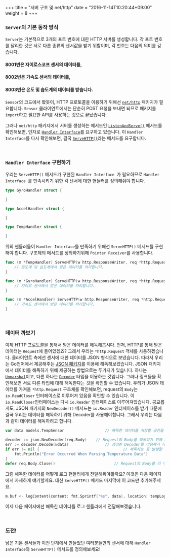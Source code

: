 +++
title = "서버 구조 및 net/http"
date = "2016-11-14T10:20:44+09:00"
weight = 8
+++

### `Server`의 기본 동작 방식

`Server`는 기본적으로 3개의 포트 번호에 대한 HTTP 서버를 생성합니다. 각 포트 번호를 달리한 것은 서로 다른 종류의 센서값을 받기 위함이며, 각 번호는 다음의 의미를 갖습니다.

#### 8001번은 자이로스코프 센서의 데이터를,
#### 8002번은 가속도 센서의 데이터를,
#### 8003번은 온도 및 습도계의 데이터를 받습니다.

`Sensor`의 코드에서 봤듯이, HTTP 프로토콜을 이용하기 위해선 [`net/http`](https://golang.org/pkg/net/http/) 패키지가 필요합니다. `Sensor` 클라이언트에서는 단순히 POST 요청을 보내면 되므로 패키지를 `import`하고 필요한 API를 사용하는 것으로 끝났습니다.

그러나 `net/http` 패키지에서 서버를 생성하는 메서드인 [`ListenAndServe()`](https://golang.org/pkg/net/http/#ListenAndServe) 메서드를 확인해보면, 인자로 [`Handler Interface`](https://golang.org/pkg/net/http/#Handler)를 요구하고 있습니다. 이 `Handler Interface`를 다시 확인해보면, 결국 [`ServeHTTP()`](https://golang.org/pkg/net/http/#HandlerFunc)라는 메서드를 요구합니다.

<br>

### `Handler Interface` 구현하기

우리는 `ServeHTTP()` 메서드가 구현된 `Handler Interface `가 필요하므로  `Handler Interface `를 만족시키기 위한 각 센서에 대한 핸들러를 정의해줘야 합니다.

```go
type GyroHandler struct {

}

type AccelHandler struct {

}

type TempHandler struct {

}
```

위의 핸들러들이 `Handler Interface`를 만족하기 위해선 `ServeHTTP()` 메서드를 구현해야 합니다. 구조체의 메서드를 정의하기위해 `Pointer Receiver`를 사용합니다.
```go
func (m *TempHandler) ServeHTTP(w http.ResponseWriter, req *http.Request) {
	// 온도계 및 습도계에서 받은 데이터를 처리합니다.
}

func (m *GyroHandler) ServeHTTP(w http.ResponseWriter, req *http.Request) {
	// 자이로 센서에서 받은 데이터를 처리합니다.
}

func (m *AccelHandler) ServeHTTP(w http.ResponseWriter, req *http.Request) {
	// 가속도 센서에서 받은 데이터를 처리합니다.
}
```

<br>

### 데이터 까보기

이제 HTTP 프로토콜을 통해서 받은 데이터를 해독해봅시다. 먼저, HTTP를 통해 받은 데이터는 `Request`에 들어있겠죠? 그래서 우리는 `*http.Request` 객체를 사용하겠습니다. 클라이언트 측에선 센서에 대한 데이터를 JSON 형식으로 보냈습니다. 따라서 우리는 Go언어에서 제공해주는 [JSON 패키지](https://golang.org/pkg/encoding/json/#Unmarshal)를 이용해 해독해보겠습니다. JSON 패키지에서 데이터를 해독하기 위해 제공하는 방법으로는 두가지가 있습니다. 하나는 [`Unmarshal`](https://golang.org/pkg/encoding/json/#Unmarshal)이고, 다른 하나는 [`Decoder`](https://golang.org/pkg/encoding/json/#Decoder) 타입을 이용하는 것입니다. 그러나 링크들을 확인해보면 서로 다른 타입에 대해 해독한다는 것을 확인할 수 있습니다. 우리가 JSON 데이터를 가져올 `*http.Request` 구조체를 확인해보면, request의 `Body`는 `io.ReadCloser` 인터페이스로 이루어져 있음을 확인할 수 있습니다. 이 `io.ReadCloser`인터페이스는 다시 `io.Reader` 인터페이스로 이루어져있습니다. 공교롭게도, JSON 패키지의 `NewDecoder()` 메서드는 `io.Reader` 인터페이스를 받기 때문에 결국 우리는 데이터를 해독하기 위해 Decoder를 사용해야합니다. 그래서 우리는 다음과 같이 데이터를 해독하려고 합니다.
```go
var data models.TempSensor					// 해독한 데이터를 저장할 공간을 만들어줍니다.

decoder := json.NewDecoder(req.Body)	// Request의 Body를 해독하기 위해 JSON 패키지에서 Decoder를 새로 생성해줍니다.
err := decoder.Decode(&data)				// 생성한 Decoder를 이용해서 데이터를 해독하고 저장합니다.
if err != nil {										// 해독하는 중 발생할 수 있는 에러를 처리하기 위한 문구입니다. 이건 다음 페이지에서 설명할게요 :)
	fmt.Println("Error Occurred When Parsing Temperature Data")
}
defer req.Body.Close()							// Request의 Body를 더 이상 읽을 필요가 없으면 닫아줍니다.
```

그럼 해독한 데이터를 어떻게 로그 핸들러에게 전달해줘야할까요? 이것은 다음 페이지에서 자세하게 얘기할게요. 대신 `ServeHTTP()` 메서드 마지막에 이 코드만 추가해주세요.
```go
m.buf <- logContent{content: fmt.Sprintf("%s", data), location: tempLog, sensorName: data.Name}
```

이제 다음 페이지에선 해독한 데이터를 로그 핸들러에게 전달해보겠습니다.

<br>

### 도전!

남은 기본 센서들과 이전 단계에서 만들었던 여러분들만의 센서에 대해 `Handler Interface`와 `ServeHTTP()` 메서드를 정의해보세요!
